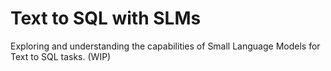 # Text to SQL with SLMs

Exploring and understanding the capabilities of Small Language Models for Text to SQL tasks. (WIP)
